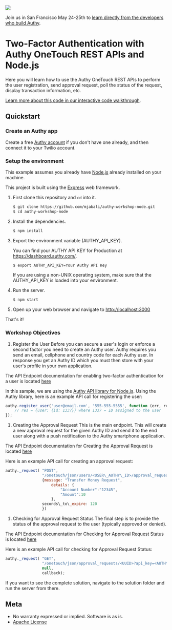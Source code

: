 <a href="http://twilio.com/signal">![](https://s3.amazonaws.com/baugues/signal-logo.png)</a>

Join us in San Francisco May 24-25th to [learn directly from the developers who build Authy](https://www.twilio.com/signal/schedule/2crLXWsVZaA2WIkaCUyYOc/aut).

# Two-Factor Authentication with Authy OneTouch REST APIs and Node.js

Here you will learn how to use the Authy OneTouch REST APIs to perform the user registration, send approval request, poll the status of the request, display transaction information, etc.

[Learn more about this code in our interactive code walkthrough](https://www.twilio.com/docs/howto/walkthrough/two-factor-authentication/node/express).

## Quickstart

### Create an Authy app

Create a free [Authy account](https://www.authy.com/developers/) if you don't
have one already, and then connect it to your Twilio account.

### Setup the environment

This example assumes you already have [Node.js](https://nodejs.org) already installed on your machine.

This project is built using the [Express](http://expressjs.com/) web framework.

1. First clone this repository and `cd` into it.

   ```bash
   $ git clone https://github.com/mjabali/authy-workshop-node.git
   $ cd authy-workshop-node
   ```

1. Install the dependencies.

   ```bash
   $ npm install
   ```

1. Export the environment variable (AUTHY\_API\_KEY).

   You can find your AUTHY API KEY for Production at https://dashboard.authy.com/.

   ```bash
   $ export AUTHY_API_KEY=Your Authy API Key
   ```
   If you are using a non-UNIX operating system, make sure that the AUTHY_API_KEY is loaded into your environment.

1. Run the server.

   ```bash
   $ npm start
   ```

1. Open up your web browser and navigate to [http://localhost:3000](http://localhost:3000)

That's it!

### Workshop Objectives

1. Register the User
Before you can secure a user's login or enforce a second factor you need to create an Authy user. Authy requires you send an email, cellphone and country code for each Authy user. In response you get an Authy ID which you must then store with your user's profile in your own application.

The API Endpoint documentation for enabling two-factor authentication for a user is located [here](http://docs.authy.com/totp.html#enabling-two-factor-authentication-for-a-user)

In this sample, we are using the [Authy API library for Node.js](https://www.npmjs.com/package/authy). Using the Authy library, here is an example API call for registering the user:

```javascript
authy.register_user('user@email.com', '555-555-5555', function (err, res) {
    // res = {user: {id: 1337}} where 1337 = ID assigned to the user 
});
```

1. Creating the Approval Request
This is the main endpoint. This will create a new approval request for the given Authy ID and send it to the end user along with a push notification to the Authy smartphone application.

The API Endpoint documentation for Creating the Approval Request is located [here](http://docs.authy.com/onetouch.html#create-approvalrequest)

Here is an example API call for creating an approval request:

```javascript
authy._request( "POST",
				"/onetouch/json/users/<USER\_AUTHY\_ID>/approval_requests?api_key=<AUTHY\_API\_KEY>",
				{message: "Transfer Money Request",
				 	details: {
					 	"Account Number":"12345",
					 	"Amount":10
				 	},
				seconds\_to\_expire: 120
			 	})
```						 

1. Checking for Approval Request Status
The final step is to provide the status of the approval request to the user (typically approved or denied).

The API Endpoint documentation for Checking for Approval Request Status is located [here](http://docs.authy.com/onetouch.html#check-approvalrequest-status)

Here is an example API call for checking for Approval Request Status:

```javascript
authy._request( "GET", 
				"/onetouch/json/approval_requests/<UUID>?api_key=<AUTHY\_API\_KEY>",
				null, 
				callback);
```

If you want to see the complete solution, navigate to the solution folder and run the server from there.

## Meta

* No warranty expressed or implied. Software is as is.
* [Apache License](https://opensource.org/licenses/Apache-2.0)